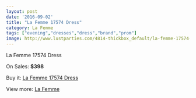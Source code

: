 ```yaml
---
layout: post
date: '2016-09-02'
title: "La Femme 17574 Dress"
category: La Femme
tags: ["evening","dresses","dress","brand","prom"]
image: http://www.lustparties.com/4814-thickbox_default/la-femme-17574-dress.jpg
---
```

La Femme 17574 Dress

On Sales: **$398**
<a href="https://www.lustparties.com/en/la-femme/1605-la-femme-17574-dress.html"><amp-img layout="responsive" width="600" height="600" src="//www.lustparties.com/4814-thickbox_default/la-femme-17574-dress.jpg" alt="La Femme 17574 Dress 0" /></a>
<a href="https://www.lustparties.com/en/la-femme/1605-la-femme-17574-dress.html"><amp-img layout="responsive" width="600" height="600" src="//www.lustparties.com/4815-thickbox_default/la-femme-17574-dress.jpg" alt="La Femme 17574 Dress 1" /></a>

Buy it: [La Femme 17574 Dress](https://www.lustparties.com/en/la-femme/1605-la-femme-17574-dress.html "La Femme 17574 Dress")

View more: [La Femme](https://www.lustparties.com/en/4-la-femme "La Femme")